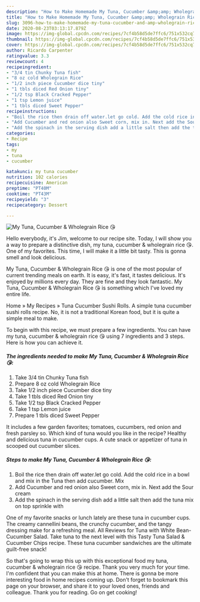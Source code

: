 ```yaml
---
description: "How to Make Homemade My Tuna, Cucumber &amp;amp; Wholegrain Rice 😘"
title: "How to Make Homemade My Tuna, Cucumber &amp;amp; Wholegrain Rice 😘"
slug: 3096-how-to-make-homemade-my-tuna-cucumber-and-amp-wholegrain-rice
date: 2020-08-23T03:13:17.879Z
image: https://img-global.cpcdn.com/recipes/7cf4b58d5de7ffc6/751x532cq70/my-tuna-cucumber-wholegrain-rice-😘-recipe-main-photo.jpg
thumbnail: https://img-global.cpcdn.com/recipes/7cf4b58d5de7ffc6/751x532cq70/my-tuna-cucumber-wholegrain-rice-😘-recipe-main-photo.jpg
cover: https://img-global.cpcdn.com/recipes/7cf4b58d5de7ffc6/751x532cq70/my-tuna-cucumber-wholegrain-rice-😘-recipe-main-photo.jpg
author: Ricardo Carpenter
ratingvalue: 3.3
reviewcount: 4
recipeingredient:
- "3/4 tin Chunky Tuna fish"
- "8 oz cold Wholegrain Rice"
- "1/2 inch piece Cucumber dice tiny"
- "1 tbls diced Red Onion tiny"
- "1/2 tsp Black Cracked Pepper"
- "1 tsp Lemon juice"
- "1 tbls diced Sweet Pepper"
recipeinstructions:
- "Boil the rice then drain off water.let go cold. Add the cold rice in a bowl and mix in the Tuna then add cucumber. Mix"
- "Add Cucumber and red onion also Sweet corn, mix in. Next add the Sour cream"
- "Add the spinach in the serving dish add a little salt then add the tuna mix on top sprinkle with"
categories:
- Recipe
tags:
- my
- tuna
- cucumber

katakunci: my tuna cucumber 
nutrition: 102 calories
recipecuisine: American
preptime: "PT40M"
cooktime: "PT43M"
recipeyield: "3"
recipecategory: Dessert

---
```



![My Tuna, Cucumber &amp; Wholegrain Rice 😘](https://img-global.cpcdn.com/recipes/7cf4b58d5de7ffc6/751x532cq70/my-tuna-cucumber-wholegrain-rice-😘-recipe-main-photo.jpg)

Hello everybody, it's Jim, welcome to our recipe site. Today, I will show you a way to prepare a distinctive dish, my tuna, cucumber &amp; wholegrain rice 😘. One of my favorites. This time, I will make it a little bit tasty. This is gonna smell and look delicious.

My Tuna, Cucumber &amp; Wholegrain Rice 😘 is one of the most popular of current trending meals on earth. It is easy, it's fast, it tastes delicious. It's enjoyed by millions every day. They are fine and they look fantastic. My Tuna, Cucumber &amp; Wholegrain Rice 😘 is something which I've loved my entire life.

Home » My Recipes » Tuna Cucumber Sushi Rolls. A simple tuna cucumber sushi rolls recipe. No, it is not a traditional Korean food, but it is quite a simple meal to make.


To begin with this recipe, we must prepare a few ingredients. You can have my tuna, cucumber &amp; wholegrain rice 😘 using 7 ingredients and 3 steps. Here is how you can achieve it.

<!--inarticleads1-->

##### The ingredients needed to make My Tuna, Cucumber &amp; Wholegrain Rice 😘:

1. Take 3/4 tin Chunky Tuna fish
1. Prepare 8 oz cold Wholegrain Rice
1. Take 1/2 inch piece Cucumber dice tiny
1. Take 1 tbls diced Red Onion tiny
1. Take 1/2 tsp Black Cracked Pepper
1. Take 1 tsp Lemon juice
1. Prepare 1 tbls diced Sweet Pepper


It includes a few garden favorites; tomatoes, cucumbers, red onion and fresh parsley so. Which kind of tuna would you like in the recipe? Healthy and delicious tuna in cucumber cups. A cute snack or appetizer of tuna in scooped out cucumber slices. 

<!--inarticleads2-->

##### Steps to make My Tuna, Cucumber &amp; Wholegrain Rice 😘:

1. Boil the rice then drain off water.let go cold. Add the cold rice in a bowl and mix in the Tuna then add cucumber. Mix
1. Add Cucumber and red onion also Sweet corn, mix in. Next add the Sour cream
1. Add the spinach in the serving dish add a little salt then add the tuna mix on top sprinkle with


One of my favorite snacks or lunch lately are these tuna in cucumber cups. The creamy cannellini beans, the crunchy cucumber, and the tangy dressing make for a refreshing meal. All Reviews for Tuna with White Bean-Cucumber Salad. Take tuna to the next level with this Tasty Tuna Salad &amp; Cucumber Chips recipe. These tuna cucumber sandwiches are the ultimate guilt-free snack! 

So that's going to wrap this up with this exceptional food my tuna, cucumber &amp; wholegrain rice 😘 recipe. Thank you very much for your time. I'm confident that you can make this at home. There is gonna be more interesting food in home recipes coming up. Don't forget to bookmark this page on your browser, and share it to your loved ones, friends and colleague. Thank you for reading. Go on get cooking!
